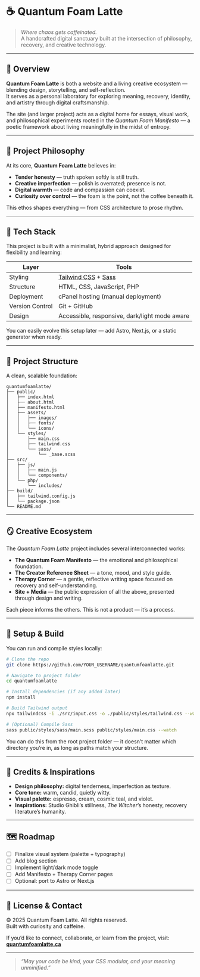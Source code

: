 # ☕ Quantum Foam Latte

> *Where chaos gets caffeinated.*  
> A handcrafted digital sanctuary built at the intersection of philosophy, recovery, and creative technology.

---

## 🌌 Overview

**Quantum Foam Latte** is both a website and a living creative ecosystem — blending design, storytelling, and self-reflection.  
It serves as a personal laboratory for exploring meaning, recovery, identity, and artistry through digital craftsmanship.

The site (and larger project) acts as a digital home for essays, visual work, and philosophical experiments rooted in the *Quantum Foam Manifesto* — a poetic framework about living meaningfully in the midst of entropy.

---

## 🧠 Project Philosophy

At its core, **Quantum Foam Latte** believes in:
- **Tender honesty** — truth spoken softly is still truth.
- **Creative imperfection** — polish is overrated; presence is not.
- **Digital warmth** — code and compassion can coexist.
- **Curiosity over control** — the foam is the point, not the coffee beneath it.

This ethos shapes everything — from CSS architecture to prose rhythm.

---

## 🧰 Tech Stack

This project is built with a minimalist, hybrid approach designed for flexibility and learning:

| Layer | Tools |
|-------|-------|
| Styling | [Tailwind CSS](https://tailwindcss.com) + [Sass](https://sass-lang.com) |
| Structure | HTML, CSS, JavaScript, PHP |
| Deployment | cPanel hosting (manual deployment) |
| Version Control | Git + GitHub |
| Design | Accessible, responsive, dark/light mode aware |

You can easily evolve this setup later — add Astro, Next.js, or a static generator when ready.

---

## 📂 Project Structure

A clean, scalable foundation:

```
quantumfoamlatte/
├── public/
│   ├── index.html
│   ├── about.html
│   ├── manifesto.html
│   ├── assets/
│   │   ├── images/
│   │   ├── fonts/
│   │   └── icons/
│   └── styles/
│       ├── main.css
│       ├── tailwind.css
│       └── sass/
│           └── _base.scss
├── src/
│   ├── js/
│   │   ├── main.js
│   │   └── components/
│   └── php/
│       └── includes/
├── build/
│   ├── tailwind.config.js
│   └── package.json
└── README.md
```

---

## 🪞 Creative Ecosystem

The *Quantum Foam Latte* project includes several interconnected works:

- **The Quantum Foam Manifesto** — the emotional and philosophical foundation.  
- **The Creator Reference Sheet** — a tone, mood, and style guide.  
- **Therapy Corner** — a gentle, reflective writing space focused on recovery and self-understanding.  
- **Site + Media** — the public expression of all the above, presented through design and writing.

Each piece informs the others. This is not a product — it’s a process.

---

## 🧭 Setup & Build

You can run and compile styles locally:

```bash
# Clone the repo
git clone https://github.com/YOUR_USERNAME/quantumfoamlatte.git

# Navigate to project folder
cd quantumfoamlatte

# Install dependencies (if any added later)
npm install

# Build Tailwind output
npx tailwindcss -i ./src/input.css -o ./public/styles/tailwind.css --watch

# (Optional) Compile Sass
sass public/styles/sass/main.scss public/styles/main.css --watch
```

You can do this from the root project folder — it doesn’t matter which directory you’re in, as long as paths match your structure.

---

## 🫶 Credits & Inspirations

- **Design philosophy:** digital tenderness, imperfection as texture.  
- **Core tone:** warm, candid, quietly witty.  
- **Visual palette:** espresso, cream, cosmic teal, and violet.  
- **Inspirations:** Studio Ghibli’s stillness, *The Witcher*’s honesty, recovery literature’s humanity.

---

## 🗺️ Roadmap

- [ ] Finalize visual system (palette + typography)
- [ ] Add blog section
- [ ] Implement light/dark mode toggle
- [ ] Add Manifesto + Therapy Corner pages
- [ ] Optional: port to Astro or Next.js

---

## 💌 License & Contact

© 2025 Quantum Foam Latte. All rights reserved.  
Built with curiosity and caffeine.  

If you’d like to connect, collaborate, or learn from the project, visit:  
**[quantumfoamlatte.ca](https://quantumfoamlatte.ca)**

---

> *“May your code be kind, your CSS modular, and your meaning unminified.”*